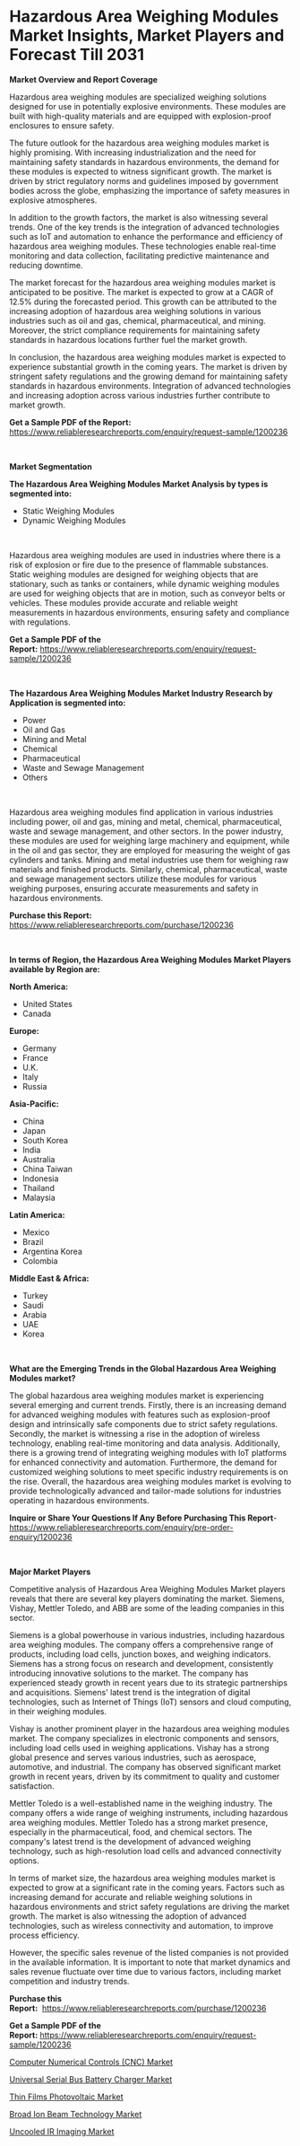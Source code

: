 <p><h1>Hazardous Area Weighing Modules Market Insights, Market Players and Forecast Till 2031</h1></p><p><strong>Market Overview and Report Coverage</strong></p>
<p><p>Hazardous area weighing modules are specialized weighing solutions designed for use in potentially explosive environments. These modules are built with high-quality materials and are equipped with explosion-proof enclosures to ensure safety.</p><p>The future outlook for the hazardous area weighing modules market is highly promising. With increasing industrialization and the need for maintaining safety standards in hazardous environments, the demand for these modules is expected to witness significant growth. The market is driven by strict regulatory norms and guidelines imposed by government bodies across the globe, emphasizing the importance of safety measures in explosive atmospheres.</p><p>In addition to the growth factors, the market is also witnessing several trends. One of the key trends is the integration of advanced technologies such as IoT and automation to enhance the performance and efficiency of hazardous area weighing modules. These technologies enable real-time monitoring and data collection, facilitating predictive maintenance and reducing downtime.</p><p>The market forecast for the hazardous area weighing modules market is anticipated to be positive. The market is expected to grow at a CAGR of 12.5% during the forecasted period. This growth can be attributed to the increasing adoption of hazardous area weighing solutions in various industries such as oil and gas, chemical, pharmaceutical, and mining. Moreover, the strict compliance requirements for maintaining safety standards in hazardous locations further fuel the market growth.</p><p>In conclusion, the hazardous area weighing modules market is expected to experience substantial growth in the coming years. The market is driven by stringent safety regulations and the growing demand for maintaining safety standards in hazardous environments. Integration of advanced technologies and increasing adoption across various industries further contribute to market growth.</p></p>
<p><strong>Get a Sample PDF of the Report:</strong> <a href="https://www.reliableresearchreports.com/enquiry/request-sample/1200236">https://www.reliableresearchreports.com/enquiry/request-sample/1200236</a></p>
<p>&nbsp;</p>
<p><strong>Market Segmentation</strong></p>
<p><strong>The Hazardous Area Weighing Modules Market Analysis by types is segmented into:</strong></p>
<p><ul><li>Static Weighing Modules</li><li>Dynamic Weighing Modules</li></ul></p>
<p>&nbsp;</p>
<p><p>Hazardous area weighing modules are used in industries where there is a risk of explosion or fire due to the presence of flammable substances. Static weighing modules are designed for weighing objects that are stationary, such as tanks or containers, while dynamic weighing modules are used for weighing objects that are in motion, such as conveyor belts or vehicles. These modules provide accurate and reliable weight measurements in hazardous environments, ensuring safety and compliance with regulations.</p></p>
<p><strong>Get a Sample PDF of the Report:</strong>&nbsp;<a href="https://www.reliableresearchreports.com/enquiry/request-sample/1200236">https://www.reliableresearchreports.com/enquiry/request-sample/1200236</a></p>
<p>&nbsp;</p>
<p><strong>The Hazardous Area Weighing Modules Market Industry Research by Application is segmented into:</strong></p>
<p><ul><li>Power</li><li>Oil and Gas</li><li>Mining and Metal</li><li>Chemical</li><li>Pharmaceutical</li><li>Waste and Sewage Management</li><li>Others</li></ul></p>
<p>&nbsp;</p>
<p><p>Hazardous area weighing modules find application in various industries including power, oil and gas, mining and metal, chemical, pharmaceutical, waste and sewage management, and other sectors. In the power industry, these modules are used for weighing large machinery and equipment, while in the oil and gas sector, they are employed for measuring the weight of gas cylinders and tanks. Mining and metal industries use them for weighing raw materials and finished products. Similarly, chemical, pharmaceutical, waste and sewage management sectors utilize these modules for various weighing purposes, ensuring accurate measurements and safety in hazardous environments.</p></p>
<p><strong>Purchase this Report:</strong>&nbsp; <a href="https://www.reliableresearchreports.com/purchase/1200236">https://www.reliableresearchreports.com/purchase/1200236</a></p>
<p>&nbsp;</p>
<p><strong>In terms of Region, the Hazardous Area Weighing Modules Market Players available by Region are:</strong></p>
<p>
    <p> <strong> North America: </strong>
        <ul>
            <li>United States</li>
            <li>Canada</li>
        </ul>
        </p> 
    <p> <strong> Europe: </strong>
        <ul>
            <li>Germany</li>
            <li>France</li>
            <li>U.K.</li>
            <li>Italy</li>
            <li>Russia</li>
        </ul>
        </p> 
    <p> <strong> Asia-Pacific: </strong>
        <ul>
            <li>China</li>
            <li>Japan</li>
            <li>South Korea</li>
            <li>India</li>
            <li>Australia</li>
            <li>China Taiwan</li>
            <li>Indonesia</li>
            <li>Thailand</li>
            <li>Malaysia</li>
        </ul>
        </p> 
    <p> <strong> Latin America: </strong>
        <ul>
            <li>Mexico</li>
            <li>Brazil</li>
            <li>Argentina Korea</li>
            <li>Colombia</li>
        </ul>
        </p> 
    <p> <strong> Middle East & Africa: </strong>
        <ul>
            <li>Turkey</li>
            <li>Saudi</li>
            <li>Arabia</li>
            <li>UAE</li>
            <li>Korea</li>
        </ul>
    </p>
    </p>
<p>&nbsp;</p>
<p><strong>What are the Emerging Trends in the Global Hazardous Area Weighing Modules market?</strong></p>
<p><p>The global hazardous area weighing modules market is experiencing several emerging and current trends. Firstly, there is an increasing demand for advanced weighing modules with features such as explosion-proof design and intrinsically safe components due to strict safety regulations. Secondly, the market is witnessing a rise in the adoption of wireless technology, enabling real-time monitoring and data analysis. Additionally, there is a growing trend of integrating weighing modules with IoT platforms for enhanced connectivity and automation. Furthermore, the demand for customized weighing solutions to meet specific industry requirements is on the rise. Overall, the hazardous area weighing modules market is evolving to provide technologically advanced and tailor-made solutions for industries operating in hazardous environments.</p></p>
<p><strong>Inquire or Share Your Questions If Any Before Purchasing This Report</strong>- <a href="https://www.reliableresearchreports.com/enquiry/pre-order-enquiry/1200236">https://www.reliableresearchreports.com/enquiry/pre-order-enquiry/1200236</a></p>
<p>&nbsp;</p>
<p><strong>Major Market Players</strong></p>
<p><p>Competitive analysis of Hazardous Area Weighing Modules Market players reveals that there are several key players dominating the market. Siemens, Vishay, Mettler Toledo, and ABB are some of the leading companies in this sector.</p><p>Siemens is a global powerhouse in various industries, including hazardous area weighing modules. The company offers a comprehensive range of products, including load cells, junction boxes, and weighing indicators. Siemens has a strong focus on research and development, consistently introducing innovative solutions to the market. The company has experienced steady growth in recent years due to its strategic partnerships and acquisitions. Siemens' latest trend is the integration of digital technologies, such as Internet of Things (IoT) sensors and cloud computing, in their weighing modules.</p><p>Vishay is another prominent player in the hazardous area weighing modules market. The company specializes in electronic components and sensors, including load cells used in weighing applications. Vishay has a strong global presence and serves various industries, such as aerospace, automotive, and industrial. The company has observed significant market growth in recent years, driven by its commitment to quality and customer satisfaction.</p><p>Mettler Toledo is a well-established name in the weighing industry. The company offers a wide range of weighing instruments, including hazardous area weighing modules. Mettler Toledo has a strong market presence, especially in the pharmaceutical, food, and chemical sectors. The company's latest trend is the development of advanced weighing technology, such as high-resolution load cells and advanced connectivity options.</p><p>In terms of market size, the hazardous area weighing modules market is expected to grow at a significant rate in the coming years. Factors such as increasing demand for accurate and reliable weighing solutions in hazardous environments and strict safety regulations are driving the market growth. The market is also witnessing the adoption of advanced technologies, such as wireless connectivity and automation, to improve process efficiency.</p><p>However, the specific sales revenue of the listed companies is not provided in the available information. It is important to note that market dynamics and sales revenue fluctuate over time due to various factors, including market competition and industry trends.</p></p>
<p><strong>Purchase this Report:</strong>&nbsp;&nbsp;<a href="https://www.reliableresearchreports.com/purchase/1200236">https://www.reliableresearchreports.com/purchase/1200236</a></p>
<p></p>
<p><strong>Get a Sample PDF of the Report:</strong>&nbsp;<a href="https://www.reliableresearchreports.com/enquiry/request-sample/1200236">https://www.reliableresearchreports.com/enquiry/request-sample/1200236</a></p>
<p><p><a href="https://github.com/johnbach50/Market-Research-Report-List-1/blob/main/computer-numerical-controls-cnc-market.md">Computer Numerical Controls (CNC) Market</a></p><p><a href="https://github.com/jhcraigie/Market-Research-Report-List-1/blob/main/universal-serial-bus-battery-charger-market.md">Universal Serial Bus Battery Charger Market</a></p><p><a href="https://github.com/jsmusil/Market-Research-Report-List-1/blob/main/thin-films-photovoltaic-market.md">Thin Films Photovoltaic Market</a></p><p><a href="https://github.com/bobicer/Market-Research-Report-List-1/blob/main/broad-ion-beam-technology-market.md">Broad Ion Beam Technology Market</a></p><p><a href="https://github.com/beatblasta/Market-Research-Report-List-1/blob/main/uncooled-ir-imaging-market.md">Uncooled IR Imaging Market</a></p></p>